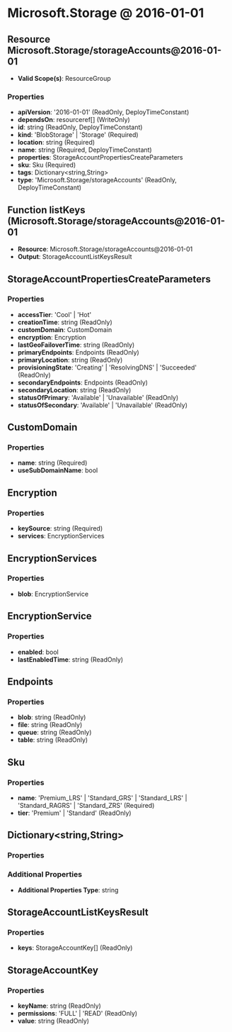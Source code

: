 # Microsoft.Storage @ 2016-01-01

## Resource Microsoft.Storage/storageAccounts@2016-01-01
* **Valid Scope(s)**: ResourceGroup
### Properties
* **apiVersion**: '2016-01-01' (ReadOnly, DeployTimeConstant)
* **dependsOn**: resourceref[] (WriteOnly)
* **id**: string (ReadOnly, DeployTimeConstant)
* **kind**: 'BlobStorage' | 'Storage' (Required)
* **location**: string (Required)
* **name**: string (Required, DeployTimeConstant)
* **properties**: StorageAccountPropertiesCreateParameters
* **sku**: Sku (Required)
* **tags**: Dictionary<string,String>
* **type**: 'Microsoft.Storage/storageAccounts' (ReadOnly, DeployTimeConstant)

## Function listKeys (Microsoft.Storage/storageAccounts@2016-01-01
* **Resource**: Microsoft.Storage/storageAccounts@2016-01-01
* **Output**: StorageAccountListKeysResult

## StorageAccountPropertiesCreateParameters
### Properties
* **accessTier**: 'Cool' | 'Hot'
* **creationTime**: string (ReadOnly)
* **customDomain**: CustomDomain
* **encryption**: Encryption
* **lastGeoFailoverTime**: string (ReadOnly)
* **primaryEndpoints**: Endpoints (ReadOnly)
* **primaryLocation**: string (ReadOnly)
* **provisioningState**: 'Creating' | 'ResolvingDNS' | 'Succeeded' (ReadOnly)
* **secondaryEndpoints**: Endpoints (ReadOnly)
* **secondaryLocation**: string (ReadOnly)
* **statusOfPrimary**: 'Available' | 'Unavailable' (ReadOnly)
* **statusOfSecondary**: 'Available' | 'Unavailable' (ReadOnly)

## CustomDomain
### Properties
* **name**: string (Required)
* **useSubDomainName**: bool

## Encryption
### Properties
* **keySource**: string (Required)
* **services**: EncryptionServices

## EncryptionServices
### Properties
* **blob**: EncryptionService

## EncryptionService
### Properties
* **enabled**: bool
* **lastEnabledTime**: string (ReadOnly)

## Endpoints
### Properties
* **blob**: string (ReadOnly)
* **file**: string (ReadOnly)
* **queue**: string (ReadOnly)
* **table**: string (ReadOnly)

## Sku
### Properties
* **name**: 'Premium_LRS' | 'Standard_GRS' | 'Standard_LRS' | 'Standard_RAGRS' | 'Standard_ZRS' (Required)
* **tier**: 'Premium' | 'Standard' (ReadOnly)

## Dictionary<string,String>
### Properties
### Additional Properties
* **Additional Properties Type**: string

## StorageAccountListKeysResult
### Properties
* **keys**: StorageAccountKey[] (ReadOnly)

## StorageAccountKey
### Properties
* **keyName**: string (ReadOnly)
* **permissions**: 'FULL' | 'READ' (ReadOnly)
* **value**: string (ReadOnly)

